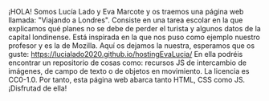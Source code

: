 
¡HOLA! Somos Lucía Lado y Eva Marcote y os traemos una página web llamada: "Viajando a Londres". Consiste en una tarea escolar en la que explicamos qué planes no se debe de perder el turista y algunos datos de la capital londinense. Está inspirada en la que nos puso como ejemplo nuestro profesor y es la de Mozilla. Aquí os dejamos la nuestra, esperamos que os guste: https://lucialado2020.github.io/hostingEvaLucia/
    En ella podréis encontrar un repositorio de cosas como: recursos JS de intercambio de imágenes, de campo de texto o de objetos en movimiento. La licencia es CC0-1.0.
    Por tanto, esta página web abarca tanto HTML, CSS como JS.
    ¡Disfrutad de ella!
